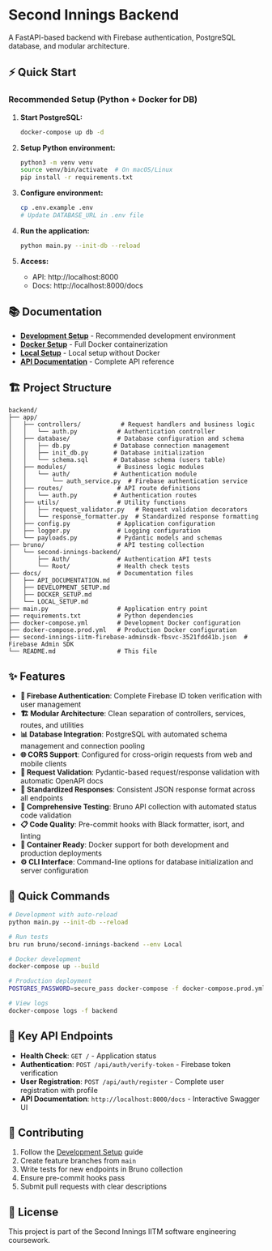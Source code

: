 # Second Innings Backend

A FastAPI-based backend with Firebase authentication, PostgreSQL database, and modular architecture.

## ⚡ Quick Start

### Recommended Setup (Python + Docker for DB)

1. **Start PostgreSQL:**
   ```bash
   docker-compose up db -d
   ```

2. **Setup Python environment:**
   ```bash
   python3 -m venv venv
   source venv/bin/activate  # On macOS/Linux
   pip install -r requirements.txt
   ```

3. **Configure environment:**
   ```bash
   cp .env.example .env
   # Update DATABASE_URL in .env file
   ```

4. **Run the application:**
   ```bash
   python main.py --init-db --reload
   ```

5. **Access:**
   - API: http://localhost:8000
   - Docs: http://localhost:8000/docs

## 📚 Documentation

- **[Development Setup](docs/DEVELOPMENT_SETUP.md)** - Recommended development environment
- **[Docker Setup](docs/DOCKER_SETUP.md)** - Full Docker containerization
- **[Local Setup](docs/LOCAL_SETUP.md)** - Local setup without Docker
- **[API Documentation](docs/API_DOCUMENTATION.md)** - Complete API reference

## 🏗️ Project Structure

```
backend/
├── app/
│   ├── controllers/           # Request handlers and business logic
│   │   └── auth.py           # Authentication controller
│   ├── database/             # Database configuration and schema
│   │   ├── db.py            # Database connection management
│   │   ├── init_db.py       # Database initialization
│   │   └── schema.sql       # Database schema (users table)
│   ├── modules/              # Business logic modules
│   │   └── auth/            # Authentication module
│   │       └── auth_service.py  # Firebase authentication service
│   ├── routes/               # API route definitions
│   │   └── auth.py          # Authentication routes
│   ├── utils/                # Utility functions
│   │   ├── request_validator.py   # Request validation decorators
│   │   └── response_formatter.py  # Standardized response formatting
│   ├── config.py             # Application configuration
│   ├── logger.py             # Logging configuration
│   └── payloads.py           # Pydantic models and schemas
├── bruno/                    # API testing collection
│   └── second-innings-backend/
│       ├── Auth/             # Authentication API tests
│       └── Root/             # Health check tests
├── docs/                     # Documentation files
│   ├── API_DOCUMENTATION.md
│   ├── DEVELOPMENT_SETUP.md
│   ├── DOCKER_SETUP.md
│   └── LOCAL_SETUP.md
├── main.py                   # Application entry point
├── requirements.txt          # Python dependencies
├── docker-compose.yml        # Development Docker configuration
├── docker-compose.prod.yml   # Production Docker configuration
├── second-innings-iitm-firebase-adminsdk-fbsvc-3521fdd41b.json  # Firebase Admin SDK
└── README.md                 # This file
```

## ✨ Features

- **🔐 Firebase Authentication**: Complete Firebase ID token verification with user management
- **🏗️ Modular Architecture**: Clean separation of controllers, services, routes, and utilities
- **📊 Database Integration**: PostgreSQL with automated schema management and connection pooling
- **🌐 CORS Support**: Configured for cross-origin requests from web and mobile clients
- **📝 Request Validation**: Pydantic-based request/response validation with automatic OpenAPI docs
- **🔄 Standardized Responses**: Consistent JSON response format across all endpoints
- **🧪 Comprehensive Testing**: Bruno API collection with automated status code validation
- **📋 Code Quality**: Pre-commit hooks with Black formatter, isort, and linting
- **🐳 Container Ready**: Docker support for both development and production deployments
- **⚙️ CLI Interface**: Command-line options for database initialization and server configuration

## 🔧 Quick Commands

```bash
# Development with auto-reload
python main.py --init-db --reload

# Run tests
bru run bruno/second-innings-backend --env Local

# Docker development
docker-compose up --build

# Production deployment
POSTGRES_PASSWORD=secure_pass docker-compose -f docker-compose.prod.yml up -d

# View logs
docker-compose logs -f backend
```

## 🔗 Key API Endpoints

- **Health Check**: `GET /` - Application status
- **Authentication**: `POST /api/auth/verify-token` - Firebase token verification
- **User Registration**: `POST /api/auth/register` - Complete user registration with profile
- **API Documentation**: `http://localhost:8000/docs` - Interactive Swagger UI

## 🤝 Contributing

1. Follow the [Development Setup](docs/DEVELOPMENT_SETUP.md) guide
2. Create feature branches from `main`
3. Write tests for new endpoints in Bruno collection
4. Ensure pre-commit hooks pass
5. Submit pull requests with clear descriptions

## 📄 License

This project is part of the Second Innings IITM software engineering coursework.
